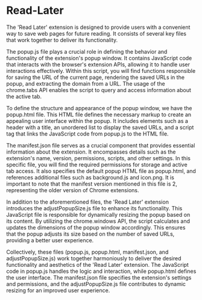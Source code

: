 # Read-Later

The 'Read Later' extension is designed to provide users with a convenient way to save web pages for future reading. It consists of several key files that work together to deliver its functionality. 
  
The popup.js file plays a crucial role in defining the behavior and functionality of the extension's popup window. It contains JavaScript code that interacts with the browser's extension APIs, allowing it to handle user interactions effectively. Within this script, you will find functions responsible for saving the URL of the current page, rendering the saved URLs in the popup, and extracting the domain from a URL. The usage of the chrome.tabs API enables the script to query and access information about the active tab.
  
To define the structure and appearance of the popup window, we have the popup.html file. This HTML file defines the necessary markup to create an appealing user interface within the popup. It includes elements such as a header with a title, an unordered list to display the saved URLs, and a script tag that links the JavaScript code from popup.js to the HTML file.

The manifest.json file serves as a crucial component that provides essential information about the extension. It encompasses details such as the extension's name, version, permissions, scripts, and other settings. In this specific file, you will find the required permissions for storage and active tab access. It also specifies the default popup HTML file as popup.html, and references additional files such as background.js and icon.png. It is important to note that the manifest version mentioned in this file is 2, representing the older version of Chrome extensions.

In addition to the aforementioned files, the 'Read Later' extension introduces the adjustPopupSize.js file to enhance its functionality. This JavaScript file is responsible for dynamically resizing the popup based on its content. By utilizing the chrome.windows API, the script calculates and updates the dimensions of the popup window accordingly. This ensures that the popup adjusts its size based on the number of saved URLs, providing a better user experience.

Collectively, these files (popup.js, popup.html, manifest.json, and adjustPopupSize.js) work together harmoniously to deliver the desired functionality and aesthetics of the 'Read Later' extension. The JavaScript code in popup.js handles the logic and interaction, while popup.html defines the user interface. The manifest.json file specifies the extension's settings and permissions, and the adjustPopupSize.js file contributes to dynamic resizing for an improved user experience.

